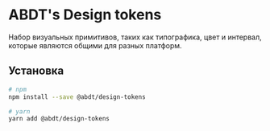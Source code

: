 # ABDT's Design tokens

Набор визуальных примитивов, таких как типографика, цвет и интервал, 
которые являются общими для разных платформ.

## Установка

```bash
# npm
npm install --save @abdt/design-tokens

# yarn
yarn add @abdt/design-tokens
```
